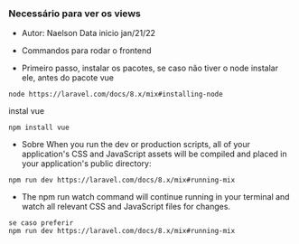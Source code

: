### Necessário para ver os views

- Autor: Naelson Data inicio jan/21/22

- Commandos para rodar o frontend

 - Primeiro passo, instalar os pacotes, se caso não tiver o node instalar ele, antes do pacote vue
 ```
 node https://laravel.com/docs/8.x/mix#installing-node
 ```
 instal vue
 ```
 npm install vue
 
 ```
 -  Sobre When you run the dev or production scripts, all of your application's CSS and JavaScript assets will be compiled and placed in your application's public directory:
 ```
 npm run dev https://laravel.com/docs/8.x/mix#running-mix
 ```

 - The npm run watch command will continue running in your terminal and watch all relevant CSS and JavaScript files for changes. 
 ```
 se caso preferir 
 npm run dev https://laravel.com/docs/8.x/mix#running-mix
 ```
